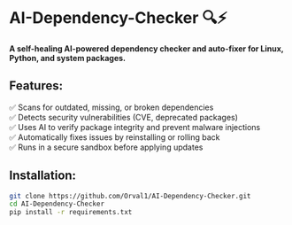 # AI-Dependency-Checker 🔍⚡
**A self-healing AI-powered dependency checker and auto-fixer for Linux, Python, and system packages.**

## Features:
✅ Scans for outdated, missing, or broken dependencies  
✅ Detects security vulnerabilities (CVE, deprecated packages)  
✅ Uses AI to verify package integrity and prevent malware injections  
✅ Automatically fixes issues by reinstalling or rolling back  
✅ Runs in a secure sandbox before applying updates  

## Installation:
```bash
git clone https://github.com/Orval1/AI-Dependency-Checker.git
cd AI-Dependency-Checker
pip install -r requirements.txt
